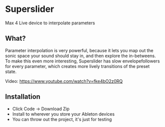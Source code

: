 # Superslider
Max 4 Live device to interpolate parameters

## What?
Parameter interpolation is very powerful, because it lets you map out the sonic space your sound should stay in, and then explore the in-betweens.
To make this even more interesting, Superslider has slow envelopefollowers for every parameter, which creates more lively transitions of the preset state.

Video: https://www.youtube.com/watch?v=fke4bO2z0RQ

## Installation
- Click Code -> Download Zip
- Install to wherever you store your Ableton devices
- You can throw out the project, it's just for testing
